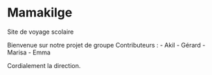 # Mamakilge
Site de voyage scolaire

Bienvenue sur notre projet de groupe
Contributeurs : 
    - Akil
    - Gérard
    - Marisa
    - Emma 
	
Cordialement la direction.